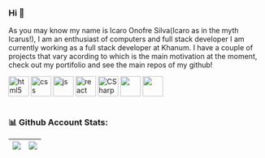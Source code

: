 ### Hi 👋
As you may know my name is Icaro Onofre Silva(Icaro as in the myth Icarus!), 
I am an enthusiast of computers and full stack developer I am currently working as 
a full stack developer at Khanum. I have a couple of projects that vary acording to which is the
main motivation at the moment, check out my portifolio and see the main repos of my github!


<div style="display: inline_block">
  <img align="center" alt="html5" src="https://cdn.jsdelivr.net/gh/devicons/devicon/icons/html5/html5-original.svg" width="40" height="40" />
  <img align="center" alt="css" src="https://cdn.jsdelivr.net/gh/devicons/devicon/icons/css3/css3-original.svg" width="40" height="40" />
  <img align="center" alt="js" src="https://cdn.jsdelivr.net/gh/devicons/devicon/icons/javascript/javascript-original.svg" width="40" height="40" />
  <img align="center" alt="react" src="https://cdn.jsdelivr.net/gh/devicons/devicon/icons/react/react-original.svg" width="40" height="40" />
  <img align="center" alt="CSharp" src="https://cdn.jsdelivr.net/gh/devicons/devicon/icons/csharp/csharp-original.svg" width="40" height="40" />
  <img align="center" src="https://cdn.jsdelivr.net/gh/devicons/devicon/icons/dotnetcore/dotnetcore-original.svg" width="40" height="40" />
  <img align="center" src="https://cdn.jsdelivr.net/gh/devicons/devicon/icons/microsoftsqlserver/microsoftsqlserver-plain-wordmark.svg" width="40" height="40" />
</div><br/>

### 📊 Github Account Stats:
| ![](http://github-profile-summary-cards.vercel.app/api/cards/stats?username=icaro-onofre&theme=github_light) | ![](http://github-profile-summary-cards.vercel.app/api/cards/profile-details?username=icaro-onofre&theme=github_light) |
|:-:| :-: |

